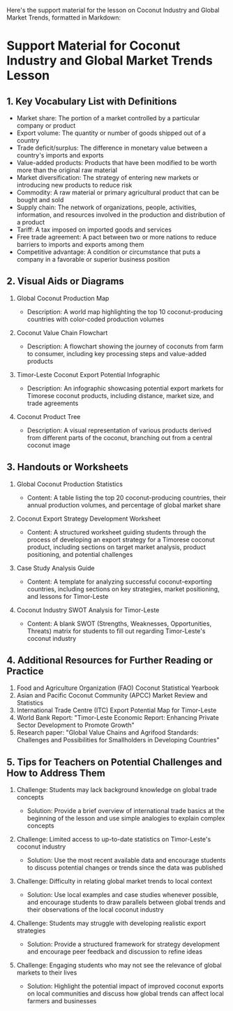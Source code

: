 Here's the support material for the lesson on Coconut Industry and Global Market Trends, formatted in Markdown:

# Support Material for Coconut Industry and Global Market Trends Lesson

## 1. Key Vocabulary List with Definitions

- Market share: The portion of a market controlled by a particular company or product
- Export volume: The quantity or number of goods shipped out of a country
- Trade deficit/surplus: The difference in monetary value between a country's imports and exports
- Value-added products: Products that have been modified to be worth more than the original raw material
- Market diversification: The strategy of entering new markets or introducing new products to reduce risk
- Commodity: A raw material or primary agricultural product that can be bought and sold
- Supply chain: The network of organizations, people, activities, information, and resources involved in the production and distribution of a product
- Tariff: A tax imposed on imported goods and services
- Free trade agreement: A pact between two or more nations to reduce barriers to imports and exports among them
- Competitive advantage: A condition or circumstance that puts a company in a favorable or superior business position

## 2. Visual Aids or Diagrams

1. Global Coconut Production Map
   - Description: A world map highlighting the top 10 coconut-producing countries with color-coded production volumes

2. Coconut Value Chain Flowchart
   - Description: A flowchart showing the journey of coconuts from farm to consumer, including key processing steps and value-added products

3. Timor-Leste Coconut Export Potential Infographic
   - Description: An infographic showcasing potential export markets for Timorese coconut products, including distance, market size, and trade agreements

4. Coconut Product Tree
   - Description: A visual representation of various products derived from different parts of the coconut, branching out from a central coconut image

## 3. Handouts or Worksheets

1. Global Coconut Production Statistics
   - Content: A table listing the top 20 coconut-producing countries, their annual production volumes, and percentage of global market share

2. Coconut Export Strategy Development Worksheet
   - Content: A structured worksheet guiding students through the process of developing an export strategy for a Timorese coconut product, including sections on target market analysis, product positioning, and potential challenges

3. Case Study Analysis Guide
   - Content: A template for analyzing successful coconut-exporting countries, including sections on key strategies, market positioning, and lessons for Timor-Leste

4. Coconut Industry SWOT Analysis for Timor-Leste
   - Content: A blank SWOT (Strengths, Weaknesses, Opportunities, Threats) matrix for students to fill out regarding Timor-Leste's coconut industry

## 4. Additional Resources for Further Reading or Practice

1. Food and Agriculture Organization (FAO) Coconut Statistical Yearbook
2. Asian and Pacific Coconut Community (APCC) Market Review and Statistics
3. International Trade Centre (ITC) Export Potential Map for Timor-Leste
4. World Bank Report: "Timor-Leste Economic Report: Enhancing Private Sector Development to Promote Growth"
5. Research paper: "Global Value Chains and Agrifood Standards: Challenges and Possibilities for Smallholders in Developing Countries"

## 5. Tips for Teachers on Potential Challenges and How to Address Them

1. Challenge: Students may lack background knowledge on global trade concepts
   - Solution: Provide a brief overview of international trade basics at the beginning of the lesson and use simple analogies to explain complex concepts

2. Challenge: Limited access to up-to-date statistics on Timor-Leste's coconut industry
   - Solution: Use the most recent available data and encourage students to discuss potential changes or trends since the data was published

3. Challenge: Difficulty in relating global market trends to local context
   - Solution: Use local examples and case studies whenever possible, and encourage students to draw parallels between global trends and their observations of the local coconut industry

4. Challenge: Students may struggle with developing realistic export strategies
   - Solution: Provide a structured framework for strategy development and encourage peer feedback and discussion to refine ideas

5. Challenge: Engaging students who may not see the relevance of global markets to their lives
   - Solution: Highlight the potential impact of improved coconut exports on local communities and discuss how global trends can affect local farmers and businesses